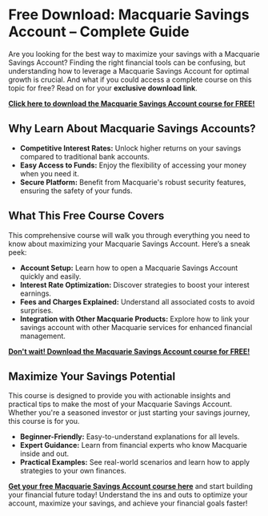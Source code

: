 # Free Download: Macquarie Savings Account – Complete Guide

Are you looking for the best way to maximize your savings with a Macquarie Savings Account? Finding the right financial tools can be confusing, but understanding how to leverage a Macquarie Savings Account for optimal growth is crucial. And what if you could access a complete course on this topic for free? Read on for your **exclusive download link**.

[**Click here to download the Macquarie Savings Account course for FREE!**](https://udemywork.com/macquarie-savings-account)

## Why Learn About Macquarie Savings Accounts?

*   **Competitive Interest Rates:** Unlock higher returns on your savings compared to traditional bank accounts.
*   **Easy Access to Funds:** Enjoy the flexibility of accessing your money when you need it.
*   **Secure Platform:** Benefit from Macquarie's robust security features, ensuring the safety of your funds.

## What This Free Course Covers

This comprehensive course will walk you through everything you need to know about maximizing your Macquarie Savings Account. Here’s a sneak peek:

*   **Account Setup:** Learn how to open a Macquarie Savings Account quickly and easily.
*   **Interest Rate Optimization:** Discover strategies to boost your interest earnings.
*   **Fees and Charges Explained:** Understand all associated costs to avoid surprises.
*   **Integration with Other Macquarie Products:** Explore how to link your savings account with other Macquarie services for enhanced financial management.

[**Don't wait! Download the Macquarie Savings Account course for FREE!**](https://udemywork.com/macquarie-savings-account)

## Maximize Your Savings Potential

This course is designed to provide you with actionable insights and practical tips to make the most of your Macquarie Savings Account. Whether you're a seasoned investor or just starting your savings journey, this course is for you.

*   **Beginner-Friendly:** Easy-to-understand explanations for all levels.
*   **Expert Guidance:** Learn from financial experts who know Macquarie inside and out.
*   **Practical Examples:** See real-world scenarios and learn how to apply strategies to your own finances.

**[Get your free Macquarie Savings Account course here](https://udemywork.com/macquarie-savings-account)** and start building your financial future today! Understand the ins and outs to optimize your account, maximize your savings, and achieve your financial goals faster!
